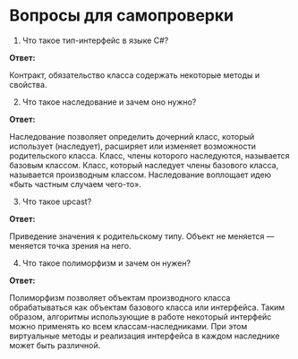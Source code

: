 # Вопросы для самопроверки

1. Что такое тип-интерфейс в языке C#?

**Ответ:**

Контракт, обязательство класса содержать некоторые методы и свойства.

2. Что такое наследование и зачем оно нужно?

**Ответ:**

Наследование позволяет определить дочерний класс, который использует (наследует), расширяет или изменяет возможности родительского класса. Класс, члены которого наследуются, называется базовым классом. Класс, который наследует члены базового класса, называется производным классом. Наследование воплощает идею «быть частным случаем чего-то».

3. Что такое upcast?

**Ответ:**

Приведение значения к родительскому типу. Объект не меняется — меняется точка зрения на него.

4.  Что такое полиморфизм и зачем он нужен?

**Ответ:**

Полиморфизм позволяет объектам производного класса обрабатываться как объектам базового класса или интерфейса. Таким образом, алгоритмы использующие в работе некоторый интерфейс можно применять ко всем классам-наследниками. При этом виртуальные методы и реализация интерфейса в каждом наследнике может быть различной.
